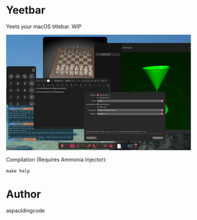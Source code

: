 # Yeetbar

Yeets your macOS titlebar.
WIP

![Preview](preview.png)

Compilation (Requires Ammonia Injector):

```
make help
```

# Author
aspauldingcode
